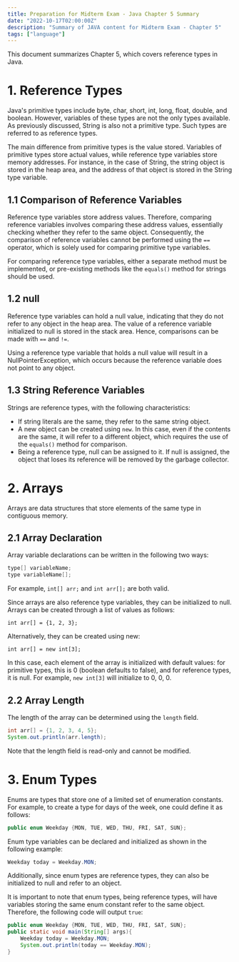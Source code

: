 ```yaml
---
title: Preparation for Midterm Exam - Java Chapter 5 Summary
date: "2022-10-17T02:00:00Z"
description: "Summary of JAVA content for Midterm Exam - Chapter 5"
tags: ["language"]
---
```


This document summarizes Chapter 5, which covers reference types in Java.

# 1. Reference Types

Java's primitive types include byte, char, short, int, long, float, double, and boolean. However, variables of these types are not the only types available. As previously discussed, String is also not a primitive type. Such types are referred to as reference types.

The main difference from primitive types is the value stored. Variables of primitive types store actual values, while reference type variables store memory addresses. For instance, in the case of String, the string object is stored in the heap area, and the address of that object is stored in the String type variable.

## 1.1 Comparison of Reference Variables

Reference type variables store address values. Therefore, comparing reference variables involves comparing these address values, essentially checking whether they refer to the same object. Consequently, the comparison of reference variables cannot be performed using the `==` operator, which is solely used for comparing primitive type variables.

For comparing reference type variables, either a separate method must be implemented, or pre-existing methods like the `equals()` method for strings should be used.

## 1.2 null

Reference type variables can hold a null value, indicating that they do not refer to any object in the heap area. The value of a reference variable initialized to null is stored in the stack area. Hence, comparisons can be made with `==` and `!=`.

Using a reference type variable that holds a null value will result in a NullPointerException, which occurs because the reference variable does not point to any object.

## 1.3 String Reference Variables

Strings are reference types, with the following characteristics:

- If string literals are the same, they refer to the same string object.
- A new object can be created using `new`. In this case, even if the contents are the same, it will refer to a different object, which requires the use of the `equals()` method for comparison.
- Being a reference type, null can be assigned to it. If null is assigned, the object that loses its reference will be removed by the garbage collector.

# 2. Arrays

Arrays are data structures that store elements of the same type in contiguous memory.

## 2.1 Array Declaration

Array variable declarations can be written in the following two ways:

```java
type[] variableName;
type variableName[];
```

For example, `int[] arr;` and `int arr[];` are both valid.

Since arrays are also reference type variables, they can be initialized to null. Arrays can be created through a list of values as follows:

`int arr[] = {1, 2, 3};`

Alternatively, they can be created using new:

`int arr[] = new int[3];`

In this case, each element of the array is initialized with default values: for primitive types, this is 0 (boolean defaults to false), and for reference types, it is null. For example, `new int[3]` will initialize to 0, 0, 0.

## 2.2 Array Length

The length of the array can be determined using the `length` field.

```java
int arr[] = {1, 2, 3, 4, 5};
System.out.println(arr.length);
```

Note that the length field is read-only and cannot be modified.

# 3. Enum Types

Enums are types that store one of a limited set of enumeration constants. For example, to create a type for days of the week, one could define it as follows:

```java
public enum Weekday {MON, TUE, WED, THU, FRI, SAT, SUN};
```

Enum type variables can be declared and initialized as shown in the following example:

```java
Weekday today = Weekday.MON;
```

Additionally, since enum types are reference types, they can also be initialized to null and refer to an object.

It is important to note that enum types, being reference types, will have variables storing the same enum constant refer to the same object. Therefore, the following code will output `true`:

```java
public enum Weekday {MON, TUE, WED, THU, FRI, SAT, SUN};
public static void main(String[] args){
    Weekday today = Weekday.MON;
    System.out.println(today == Weekday.MON);
}
```